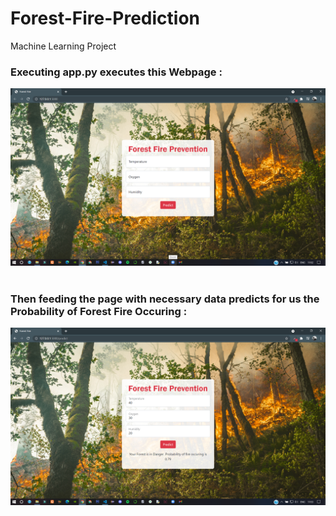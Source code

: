 # Forest-Fire-Prediction
Machine Learning Project

<h3>Executing app.py executes this Webpage : </h3>
<img src="static/img/Screenshot%20(995).png">
<br>
<br>
<h3>Then feeding the page with necessary data predicts for us the Probability of Forest Fire Occuring : </h3>
<img src="static/img/Screenshot%20(997).png">
